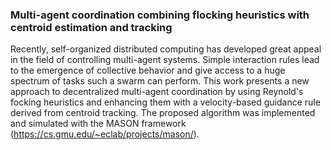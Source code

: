 ### Multi-agent coordination combining flocking heuristics with centroid estimation and tracking

Recently, self-organized distributed computing has developed great appeal in the field of controlling multi-agent systems. Simple interaction rules lead to the emergence of collective behavior and give access to a huge spectrum of tasks such a swarm can perform. This work presents a new approach to decentralized multi-agent coordination by using Reynold's focking heuristics and enhancing them with a velocity-based guidance rule derived from centroid tracking. The proposed algorithm was implemented and simulated with the MASON framework (https://cs.gmu.edu/~eclab/projects/mason/).
